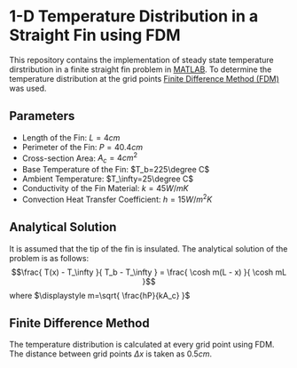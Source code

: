 # 1-D Temperature Distribution in a Straight Fin using FDM 
This repository contains the implementation of steady state temperature dirstribution in a finite straight fin problem in [MATLAB](https://www.mathworks.com/products/matlab.html).
To determine the temperature distribution at the grid points [Finite Difference Method (FDM)](https://en.wikipedia.org/wiki/Finite_difference_method) was used.

## Parameters
- Length of the Fin: $L=4cm$
- Perimeter of the Fin: $P=40.4cm$
- Cross-section Area: $A_c=4cm^2$
- Base Temperature of the Fin: $T_b=225\degree C$
- Ambient Temperature: $T_\infty=25\degree C$
- Conductivity of the Fin Material: $k=45 W/m K$
- Convection Heat Transfer Coefficient: $h=15 W/m^2K$

## Analytical Solution
It is assumed that the tip of the fin is insulated. The analytical solution of the problem is as follows:
$$\frac{ T(x) - T_\infty }{ T_b - T_\infty } = \frac{ \cosh m(L - x) }{ \cosh mL }$$
where $\displaystyle m=\sqrt{ \frac{hP}{kA_c} }$

## Finite Difference Method
The temperature distribution is calculated at every grid point using FDM.
The distance between grid points $\Delta x$ is taken as $0.5cm$.

